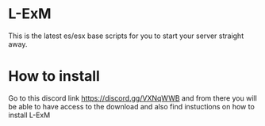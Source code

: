 # L-ExM
This is the latest es/esx base scripts for you to start your server straight away.

# How to install
Go to this discord link https://discord.gg/VXNqWWB and from there you will be able to have access to the download and also find instuctions on how to install L-ExM
